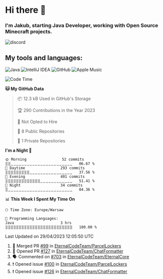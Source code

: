 
# Hi there 👋

### I'm Jakub, starting Java Developer, working with Open Source Minecraft projects.


![discord](https://discord.c99.nl/widget/theme-4/533345209434767372.png)
## My tools and languages:
<img alt="Java" src="https://img.shields.io/badge/java-%23ED8B00.svg?style=for-the-badge&logo=java&logoColor=white"/> <img alt="IntelliJ IDEA" src="https://img.shields.io/badge/IntelliJIDEA-000000.svg?style=for-the-badge&logo=intellij-idea&logoColor=white"/> <img alt="GitHub" src="https://img.shields.io/badge/github-%23121011.svg?style=for-the-badge&logo=github&logoColor=white"/> <img alt="Apple Music" src="https://img.shields.io/badge/Apple_Music-9933CC?style=for-the-badge&logo=apple-music&logoColor=white" />

<!--START_SECTION:waka-->
![Code Time](http://img.shields.io/badge/Code%20Time-150%20hrs%203%20mins-blue)

**🐱 My GitHub Data** 

> 📦 12.3 kB Used in GitHub's Storage 
 > 
> 🏆 290 Contributions in the Year 2023
 > 
> 🚫 Not Opted to Hire
 > 
> 📜 8 Public Repositories 
 > 
> 🔑 1 Private Repositories 
 > 
**I'm a Night 🦉** 

```text
🌞 Morning                52 commits          ⣿⣿⣀⣀⣀⣀⣀⣀⣀⣀⣀⣀⣀⣀⣀⣀⣀⣀⣀⣀⣀⣀⣀⣀⣀   06.67 % 
🌆 Daytime                293 commits         ⣿⣿⣿⣿⣿⣿⣿⣿⣿⣀⣀⣀⣀⣀⣀⣀⣀⣀⣀⣀⣀⣀⣀⣀⣀   37.56 % 
🌃 Evening                401 commits         ⣿⣿⣿⣿⣿⣿⣿⣿⣿⣿⣿⣿⣿⣀⣀⣀⣀⣀⣀⣀⣀⣀⣀⣀⣀   51.41 % 
🌙 Night                  34 commits          ⣿⣀⣀⣀⣀⣀⣀⣀⣀⣀⣀⣀⣀⣀⣀⣀⣀⣀⣀⣀⣀⣀⣀⣀⣀   04.36 % 
```


📊 **This Week I Spent My Time On** 

```text
🕑︎ Time Zone: Europe/Warsaw

💬 Programming Languages: 
Java                     3 hrs               ⣿⣿⣿⣿⣿⣿⣿⣿⣿⣿⣿⣿⣿⣿⣿⣿⣿⣿⣿⣿⣿⣿⣿⣿⣿   100.00 % 
```


 Last Updated on 29/04/2023 12:05:50 UTC
<!--END_SECTION:waka-->

<!--START_SECTION:activity-->
1. 🎉 Merged PR [#99](https://github.com/EternalCodeTeam/ParcelLockers/pull/99) in [EternalCodeTeam/ParcelLockers](https://github.com/EternalCodeTeam/ParcelLockers)
2. 💪 Opened PR [#127](https://github.com/EternalCodeTeam/ChatFormatter/pull/127) in [EternalCodeTeam/ChatFormatter](https://github.com/EternalCodeTeam/ChatFormatter)
3. 🗣 Commented on [#703](https://github.com/EternalCodeTeam/EternalCore/issues/703) in [EternalCodeTeam/EternalCore](https://github.com/EternalCodeTeam/EternalCore)
4. ❗️ Opened issue [#100](https://github.com/EternalCodeTeam/ParcelLockers/issues/100) in [EternalCodeTeam/ParcelLockers](https://github.com/EternalCodeTeam/ParcelLockers)
5. ❗️ Opened issue [#126](https://github.com/EternalCodeTeam/ChatFormatter/issues/126) in [EternalCodeTeam/ChatFormatter](https://github.com/EternalCodeTeam/ChatFormatter)
<!--END_SECTION:activity-->
